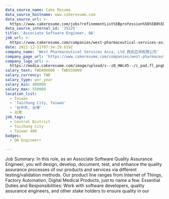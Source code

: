```yaml
---
data_source_name: Cake Resume
data_source_hostname: www.cakeresume.com
data_source_url: >-
  https://www.cakeresume.com/jobs?refinementList%5Bprofession%5D%5B0%5D=engineering_qa-engineer&refinementList%5Bsalary_currency%5D=TWD&range%5Bsalary_range%5D%5Bmin%5D=800096
data_source_internal_id: '35225'
title: 'Associate Software Engineer, QA'
job_url: >-
  https://www.cakeresume.com/companies/west-pharmaceutical-services-asia-ltd_/jobs/associate-software-engineer-qa
date: 2021-12-21T07:34:29.619Z
company_name: 'West Pharmaceutical Services Asia, Ltd_西氏亞洲有限公司'
company_page_url: 'https://www.cakeresume.com/companies/west-pharmaceutical-services-asia-ltd_'
company_logo_url: >-
  https://media.cakeresume.com/image/upload/s--zQ_HWc45--/c_pad,fl_png8,h_200,w_200/v1619171261/gkbfvipbcvnawaeh2biw.png
salary_text: TWD400000 - TWD550000
salary_currency: TWD
salary_type: per_year
salary_min: 400000
salary_max: 550000
location_list:
  - Taiwan
  - 'Taichung City, Taiwan'
  - '台中市, 台灣'
  - 台灣
job_tags:
  - Central District
  - Taichung City
  - Taiwan 400
badges:
  - QA Engineerr

---
```


Job Summary: In this role, as an Associate Software Quality Assurance Engineer, you will design, develop, document, test, and enhance the quality assurance processes of our products and services via different testing/validation methods. Our product line ranges from Internet of Things, Factory Automation, Digital Medical Products, just to name a few. Essential Duties and Responsibilities: Work with software developers, quality assurance engineers, and other stake holders to ensure quality in our 
